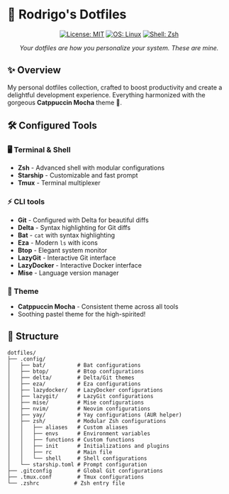 # 🚀 Rodrigo's Dotfiles

<div align="center">

[![License: MIT](https://img.shields.io/badge/License-MIT-yellow.svg?style=for-the-badge)](https://opensource.org/licenses/MIT)
[![OS: Linux](https://img.shields.io/badge/OS-Arch-blue.svg?style=for-the-badge)](https://archlinux.org/)
[![Shell: Zsh](https://img.shields.io/badge/Shell-Zsh-green.svg?style=for-the-badge)](https://www.zsh.org/)

_Your dotfiles are how you personalize your system. These are mine._

</div>

## ✨ Overview

My personal dotfiles collection, crafted to boost productivity and create a delightful development experience. Everything harmonized with the gorgeous **Catppuccin Mocha** theme 🎨.

## 🛠️ Configured Tools

### 🖥️ Terminal & Shell

- **Zsh** - Advanced shell with modular configurations
- **Starship** - Customizable and fast prompt
- **Tmux** - Terminal multiplexer

### ⚡ CLI tools

- **Git** - Configured with Delta for beautiful diffs
- **Delta** - Syntax highlighting for Git diffs
- **Bat** - `cat` with syntax highlighting
- **Eza** - Modern `ls` with icons
- **Btop** - Elegant system monitor
- **LazyGit** - Interactive Git interface
- **LazyDocker** - Interactive Docker interface
- **Mise** - Language version manager

### 🎨 Theme

- **Catppuccin Mocha** - Consistent theme across all tools
- Soothing pastel theme for the high-spirited!

## 📁 Structure

```
dotfiles/
├── .config/
│   ├── bat/          # Bat configurations
│   ├── btop/         # Btop configurations
│   ├── delta/        # Delta/Git themes
│   ├── eza/          # Eza configurations
│   ├── lazydocker/   # LazyDocker configurations
│   ├── lazygit/      # LazyGit configurations
│   ├── mise/         # Mise configurations
│   ├── nvim/         # Neovim configurations
│   ├── yay/          # Yay configurations (AUR helper)
│   ├── zsh/          # Modular Zsh configurations
│   │   ├── aliases   # Custom aliases
│   │   ├── envs      # Environment variables
│   │   ├── functions # Custom functions
│   │   ├── init      # Initializations and plugins
│   │   ├── rc        # Main file
│   │   └── shell     # Shell configurations
│   └── starship.toml # Prompt configuration
├── .gitconfig        # Global Git configurations
├── .tmux.conf        # Tmux configurations
└── .zshrc           # Zsh entry file
```
